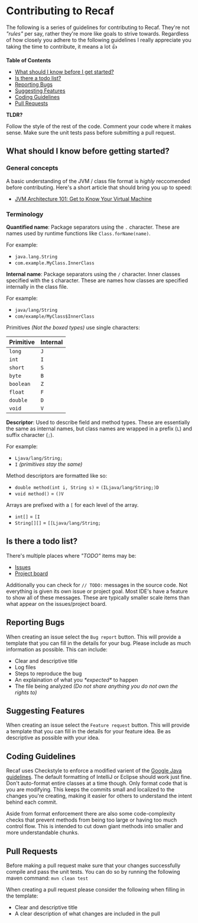 # Contributing to Recaf

The following is a series of guidelines for contributing to Recaf. They're not _"rules"_ per say, rather they're more like goals to strive towards. Regardless of how closely you adhere to the following guidelines I really appreciate you taking the time to contribute, it means a lot :+1:


**Table of Contents**

 * [What should I know before I get started?](#what-should-i-know-before-i-get-started)
 * [Is there a todo list?](#is-there-a-todo-list)
 * [Reporting Bugs](#reporting-bugs)
 * [Suggesting Features](#suggesting-features)
 * [Coding Guidelines](#coding-guidelines)
 * [Pull Requests](#pull-requests)
 
**TLDR?**

Follow the style of the rest of the code. Comment your code where it makes sense. Make sure the unit tests pass before submitting a pull request.

## What should I know before getting started?

### General concepts

A basic understanding of the JVM / class file format is _highly_ reccomended before contributing. Here's a short article that should bring you up to speed:

 * [JVM Architecture 101: Get to Know Your Virtual Machine](https://blog.overops.com/jvm-architecture-101-get-to-know-your-virtual-machine/)

### Terminology

**Quantified name**: Package separators using the `.` character. These are names used by runtime functions like `Class.forName(name)`.

For example: 

 * `java.lang.String`
 * `com.example.MyClass.InnerClass`

**Internal name**: Package separators using the `/` character. Inner classes specified with the `$` character. These are names how classes are specified internally in the class file.

For example: 

 * `java/lang/String`
 * `com/example/MyClass$InnerClass`

Primitives *(Not the boxed types)* use single characters:

| Primitive | Internal |
|-----------|----------|
| `long`    | `J`      |
| `int`     | `I`      |
| `short`   | `S`      |
| `byte`    | `B`      |
| `boolean` | `Z`      |
| `float`   | `F`      |
| `double`  | `D`      |
| `void`    | `V`      |

**Descriptor**: Used to describe field and method types. These are essentially the same as internal names, but class names are wrapped in a prefix (`L`) and suffix character (`;`).

For example: 

 * `Ljava/lang/String;`
 * `I` _(primitives stay the same)_
 
Method descriptors are formatted like so:
 
 * `double method(int i, String s)` = `(ILjava/lang/String;)D`
 * `void method()` = `()V`
 
Arrays are prefixed with a `[` for each level of the array.

 * `int[]` = `[I`
 * `String[][]` = `[[Ljava/lang/String;`

## Is there a todo list?

There's multiple places where _"TODO"_ items may be:

 * [Issues](https://github.com/Col-E/Recaf/issues)
 * [Project board](https://github.com/Col-E/Recaf/projects)

Additionally you can check for `// TODO:` messages in the source code. Not everything is given its own issue or project goal. Most IDE's have a feature to show all of these messages. These are typically smaller scale items than what appear on the issues/project board.

## Reporting Bugs


When creating an issue select the `Bug report` button. This will provide a template that you can fill in the details for your bug. Please include as much information as possible. This can include:

 * Clear and descriptive title
 * Log files
 * Steps to reproduce the bug 
 * An explaination of what you _\*expected\*_ to happen
 * The file being analyzed _(Do not share anything you do not own the rights to)_ 

## Suggesting Features

When creating an issue select the `Feature request` button. This will provide a template that you can fill in the details for your feature idea. Be as descriptive as possible with your idea. 

## Coding Guidelines

Recaf uses Checkstyle to enforce a modified varient of the [Google Java guidelines](https://google.github.io/styleguide/javaguide.html). The default formatting of IntelliJ or Eclipse should work just fine. Don't auto-format entire classes at a time though. Only format code that is you are modifying. This keeps the commits small and localized to the changes you're creating, making it easier for others to understand the intent behind each commit.

Aside from format enforcement there are also some code-complexity checks that prevent methods from being too large or having too much control flow. This is intended to cut down giant methods into smaller and more understandable chunks.

## Pull Requests

Before making a pull request make sure that your changes successfully compile and pass the unit tests. You can do so by running the following maven command: `mvn clean test`

When creating a pull request please consider the following when filling in the template:

 * Clear and descriptive title
 * A clear description of what changes are included in the pull